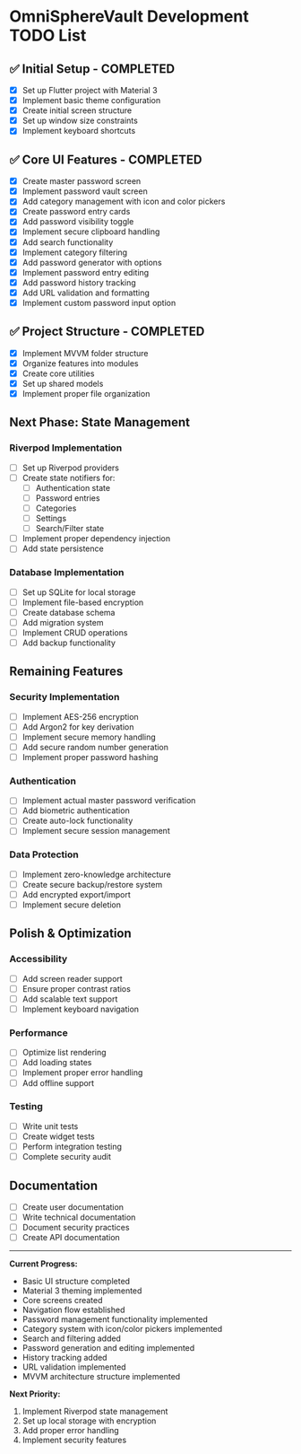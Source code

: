 # **OmniSphereVault Development TODO List**

## **✅ Initial Setup - COMPLETED**
- [x] Set up Flutter project with Material 3
- [x] Implement basic theme configuration
- [x] Create initial screen structure
- [x] Set up window size constraints
- [x] Implement keyboard shortcuts

## **✅ Core UI Features - COMPLETED**
- [x] Create master password screen
- [x] Implement password vault screen
- [x] Add category management with icon and color pickers
- [x] Create password entry cards
- [x] Add password visibility toggle
- [x] Implement secure clipboard handling
- [x] Add search functionality
- [x] Implement category filtering
- [x] Add password generator with options
- [x] Implement password entry editing
- [x] Add password history tracking
- [x] Add URL validation and formatting
- [x] Implement custom password input option

## **✅ Project Structure - COMPLETED**
- [x] Implement MVVM folder structure
- [x] Organize features into modules
- [x] Create core utilities
- [x] Set up shared models
- [x] Implement proper file organization

## **Next Phase: State Management**

### Riverpod Implementation
- [ ] Set up Riverpod providers
- [ ] Create state notifiers for:
  - [ ] Authentication state
  - [ ] Password entries
  - [ ] Categories
  - [ ] Settings
  - [ ] Search/Filter state
- [ ] Implement proper dependency injection
- [ ] Add state persistence

### Database Implementation
- [ ] Set up SQLite for local storage
- [ ] Implement file-based encryption
- [ ] Create database schema
- [ ] Add migration system
- [ ] Implement CRUD operations
- [ ] Add backup functionality

## **Remaining Features**

### Security Implementation
- [ ] Implement AES-256 encryption
- [ ] Add Argon2 for key derivation
- [ ] Implement secure memory handling
- [ ] Add secure random number generation
- [ ] Implement proper password hashing

### Authentication
- [ ] Implement actual master password verification
- [ ] Add biometric authentication
- [ ] Create auto-lock functionality
- [ ] Implement secure session management

### Data Protection
- [ ] Implement zero-knowledge architecture
- [ ] Create secure backup/restore system
- [ ] Add encrypted export/import
- [ ] Implement secure deletion

## **Polish & Optimization**

### Accessibility
- [ ] Add screen reader support
- [ ] Ensure proper contrast ratios
- [ ] Add scalable text support
- [ ] Implement keyboard navigation

### Performance
- [ ] Optimize list rendering
- [ ] Add loading states
- [ ] Implement proper error handling
- [ ] Add offline support

### Testing
- [ ] Write unit tests
- [ ] Create widget tests
- [ ] Perform integration testing
- [ ] Complete security audit

## **Documentation**
- [ ] Create user documentation
- [ ] Write technical documentation
- [ ] Document security practices
- [ ] Create API documentation

---

**Current Progress:**
- Basic UI structure completed
- Material 3 theming implemented
- Core screens created
- Navigation flow established
- Password management functionality implemented
- Category system with icon/color pickers implemented
- Search and filtering added
- Password generation and editing implemented
- History tracking added
- URL validation implemented
- MVVM architecture structure implemented

**Next Priority:**
1. Implement Riverpod state management
2. Set up local storage with encryption
3. Add proper error handling
4. Implement security features